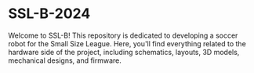 # SSL-B-2024

Welcome to SSL-B! This repository is dedicated to developing a soccer robot for the Small Size League. Here, you'll find everything related to the hardware side of the project, including schematics, layouts, 3D models, mechanical designs, and firmware.

